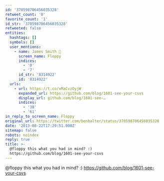 ```yaml
---
id: '370598706456035328'
retweet_count: '0'
favorite_count: '1'
id_str: '370598706456035328'
retweeted: false
entities:
  hashtags: []
  symbols: []
  user_mentions:
    - name: James Smith 💾
      screen_name: Floppy
      indices:
        - '0'
        - '7'
      id_str: '8314922'
      id: '8314922'
  urls:
    - url: https://t.co/xMaCvzOyjW
      expanded_url: https://github.com/blog/1601-see-your-csvs
      display_url: github.com/blog/1601-see-…
      indices:
        - '38'
        - '61'
in_reply_to_screen_name: Floppy
original_url: https://twitter.com/benbalter/status/370598706456035328
date: '2013-08-22T17:29:51.000Z'
sitemap: false
robots: noindex
reply: true
title: >-
  @floppy this what you had in mind? :)
  https://github.com/blog/1601-see-your-csvs
---
```


@floppy this what you had in mind? :) https://github.com/blog/1601-see-your-csvs